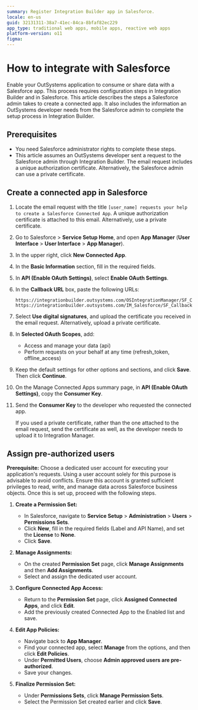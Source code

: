 ```yaml
---
summary: Register Integration Builder app in Salesforce.
locale: en-us
guid: 32131311-38a7-41ec-84ca-8bfaf82ec229
app_type: traditional web apps, mobile apps, reactive web apps
platform-version: o11
figma:
---
```

# How to integrate with Salesforce

Enable your OutSystems application to consume or share data with a Salesforce app. This process requires configuration steps in Integration Builder and in Salesforce. This article describes the steps a Salesforce admin takes to create a connected app. It also includes the information an OutSystems developer needs from the Salesforce admin to complete the setup process in Integration Builder.

## Prerequisites

* You need Salesforce administrator rights to complete these steps.
* This article assumes an OutSystems developer sent a request to the Salesforce admin through Integration Builder. The email request includes a unique authorization certificate. Alternatively, the Salesforce admin can use a private certificate. 

## Create a connected app in Salesforce

1. Locate the email request with the title `[user_name] requests your help to create a Salesforce Connected App`. A unique authorization certificate is attached to this email. Alternatively, use a private certificate.

1. Go to Salesforce > **Service Setup Home**, and open **App Manager** (**User Interface** > **User Interface** > **App Manager**).

1. In the upper right, click **New Connected App**.

1. In the **Basic Information** section, fill in the required fields.

1. In **API (Enable OAuth Settings)**, select **Enable OAuth Settings**.

1. In the **Callback URL** box, paste the following URLs:

    ```
    https://integrationbuilder.outsystems.com/OSIntegrationManager/SF_Callback
    https://integrationbuilder.outsystems.com/IM_Salesforce/SF_Callback
    ```

1. Select **Use digital signatures**, and upload the certificate you received in the email request. Alternatively, upload a private certificate.

1. In **Selected OAuth Scopes**, add:

    * Access and manage your data (api)
    * Perform requests on your behalf at any time (refresh_token, offline_access)

1. Keep the default settings for other options and sections, and click **Save**. Then click **Continue**.

1. On the Manage Connected Apps summary page, in **API (Enable OAuth Settings)**, copy the **Consumer Key**.

1. Send the  **Consumer Key** to the developer who requested the connected app. 

    If you used a private certificate, rather than the one attached to the email request, send the certificate as well, as the developer needs to upload it to Integration Manager.  
 
## Assign pre-authorized users
 
**Prerequisite:** Choose a dedicated user account for executing your application's requests. Using a user account solely for this purpose is advisable to avoid conflicts. Ensure this account is granted sufficient privileges to read, write, and manage data across Salesforce business objects. Once this is set up, proceed with the following steps.
 
1. **Create a Permission Set:**
   - In Salesforce, navigate to **Service Setup** > **Administration** > **Users** > **Permissions Sets**.
   - Click **New**, fill in the required fields (Label and API Name), and set the **License** to **None**.
   - Click **Save**.

1. **Manage Assignments:**
   - On the created **Permission Set** page, click **Manage Assignments** and then **Add Assignments**.
   - Select and assign the dedicated user account.

1. **Configure Connected App Access:**
   - Return to the **Permission Set** page, click **Assigned Connected Apps**, and click **Edit**.
   - Add the previously created Connected App to the Enabled list and save.

1. **Edit App Policies:**
   - Navigate back to **App Manager**.
   - Find your connected app, select **Manage** from the options, and then click **Edit Policies**.
   - Under **Permitted Users**, choose **Admin approved users are pre-authorized**.
   - Save your changes.

1. **Finalize Permission Set:**
   - Under **Permissions Sets**, click **Manage Permission Sets**.
   - Select the Permission Set created earlier and click **Save**.
